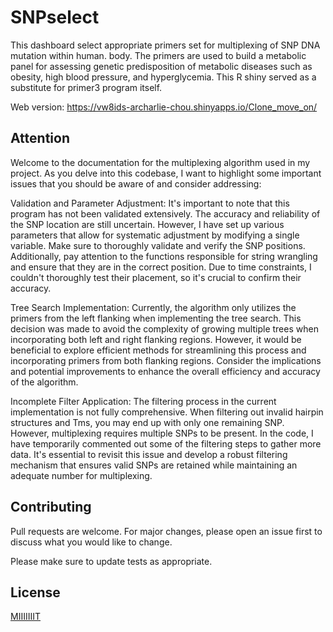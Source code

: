 # SNPselect

This dashboard select appropriate primers set for multiplexing of SNP DNA mutation within human.  body. The primers are used to build a metabolic panel for assessing genetic predisposition of metabolic diseases such as obesity, high blood pressure, and hyperglycemia. This R shiny served as a substitute for primer3 program itself.

Web version: https://vw8ids-archarlie-chou.shinyapps.io/Clone_move_on/
## Attention

Welcome to the documentation for the multiplexing algorithm used in my project. As you delve into this codebase, I want to highlight some important issues that you should be aware of and consider addressing:

Validation and Parameter Adjustment:
It's important to note that this program has not been validated extensively. The accuracy and reliability of the SNP location are still uncertain. However, I have set up various parameters that allow for systematic adjustment by modifying a single variable. Make sure to thoroughly validate and verify the SNP positions. Additionally, pay attention to the functions responsible for string wrangling and ensure that they are in the correct position. Due to time constraints, I couldn't thoroughly test their placement, so it's crucial to confirm their accuracy.

Tree Search Implementation:
Currently, the algorithm only utilizes the primers from the left flanking when implementing the tree search. This decision was made to avoid the complexity of growing multiple trees when incorporating both left and right flanking regions. However, it would be beneficial to explore efficient methods for streamlining this process and incorporating primers from both flanking regions. Consider the implications and potential improvements to enhance the overall efficiency and accuracy of the algorithm.

Incomplete Filter Application:
The filtering process in the current implementation is not fully comprehensive. When filtering out invalid hairpin structures and Tms, you may end up with only one remaining SNP. However, multiplexing requires multiple SNPs to be present. In the code, I have temporarily commented out some of the filtering steps to gather more data. It's essential to revisit this issue and develop a robust filtering mechanism that ensures valid SNPs are retained while maintaining an adequate number for multiplexing.



## Contributing

Pull requests are welcome. For major changes, please open an issue first
to discuss what you would like to change.

Please make sure to update tests as appropriate.

## License

[MIIIIIIIT](https://choosealicense.com/licenses/mit/)
